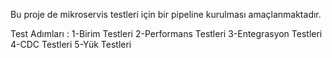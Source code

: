 Bu proje de mikroservis testleri için bir pipeline kurulması amaçlanmaktadır.

Test Adımları : 
1-Birim Testleri
2-Performans Testleri
3-Entegrasyon Testleri
4-CDC Testleri
5-Yük Testleri
